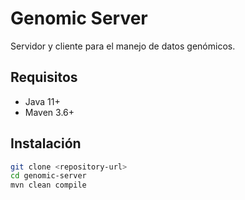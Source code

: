 # Genomic Server

Servidor y cliente para el manejo de datos genómicos.

## Requisitos
- Java 11+
- Maven 3.6+

## Instalación
```bash
git clone <repository-url>
cd genomic-server
mvn clean compile
